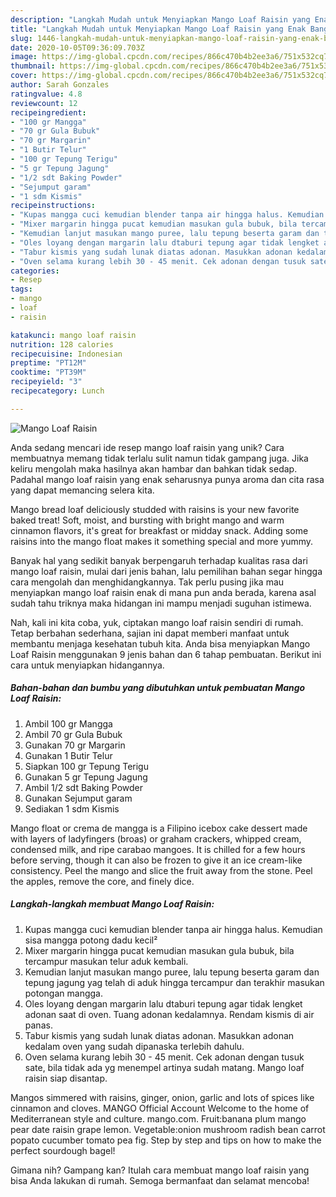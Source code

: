 ```yaml
---
description: "Langkah Mudah untuk Menyiapkan Mango Loaf Raisin yang Enak Banget"
title: "Langkah Mudah untuk Menyiapkan Mango Loaf Raisin yang Enak Banget"
slug: 1446-langkah-mudah-untuk-menyiapkan-mango-loaf-raisin-yang-enak-banget
date: 2020-10-05T09:36:09.703Z
image: https://img-global.cpcdn.com/recipes/866c470b4b2ee3a6/751x532cq70/mango-loaf-raisin-foto-resep-utama.jpg
thumbnail: https://img-global.cpcdn.com/recipes/866c470b4b2ee3a6/751x532cq70/mango-loaf-raisin-foto-resep-utama.jpg
cover: https://img-global.cpcdn.com/recipes/866c470b4b2ee3a6/751x532cq70/mango-loaf-raisin-foto-resep-utama.jpg
author: Sarah Gonzales
ratingvalue: 4.8
reviewcount: 12
recipeingredient:
- "100 gr Mangga"
- "70 gr Gula Bubuk"
- "70 gr Margarin"
- "1 Butir Telur"
- "100 gr Tepung Terigu"
- "5 gr Tepung Jagung"
- "1/2 sdt Baking Powder"
- "Sejumput garam"
- "1 sdm Kismis"
recipeinstructions:
- "Kupas mangga cuci kemudian blender tanpa air hingga halus. Kemudian sisa mangga potong dadu kecil²"
- "Mixer margarin hingga pucat kemudian masukan gula bubuk, bila tercampur masukan telur aduk kembali."
- "Kemudian lanjut masukan mango puree, lalu tepung beserta garam dan tepung jagung yag telah di aduk hingga tercampur dan terakhir masukan potongan mangga."
- "Oles loyang dengan margarin lalu dtaburi tepung agar tidak lengket adonan saat di oven. Tuang adonan kedalamnya. Rendam kismis di air panas."
- "Tabur kismis yang sudah lunak diatas adonan. Masukkan adonan kedalam oven yang sudah dipanaska terlebih dahulu."
- "Oven selama kurang lebih 30 - 45 menit. Cek adonan dengan tusuk sate, bila tidak ada yg menempel artinya sudah matang. Mango loaf raisin siap disantap."
categories:
- Resep
tags:
- mango
- loaf
- raisin

katakunci: mango loaf raisin 
nutrition: 128 calories
recipecuisine: Indonesian
preptime: "PT12M"
cooktime: "PT39M"
recipeyield: "3"
recipecategory: Lunch

---
```



![Mango Loaf Raisin](https://img-global.cpcdn.com/recipes/866c470b4b2ee3a6/751x532cq70/mango-loaf-raisin-foto-resep-utama.jpg)

Anda sedang mencari ide resep mango loaf raisin yang unik? Cara membuatnya memang tidak terlalu sulit namun tidak gampang juga. Jika keliru mengolah maka hasilnya akan hambar dan bahkan tidak sedap. Padahal mango loaf raisin yang enak seharusnya punya aroma dan cita rasa yang dapat memancing selera kita.

Mango bread loaf deliciously studded with raisins is your new favorite baked treat! Soft, moist, and bursting with bright mango and warm cinnamon flavors, it&#39;s great for breakfast or midday snack. Adding some raisins into the mango float makes it something special and more yummy.

Banyak hal yang sedikit banyak berpengaruh terhadap kualitas rasa dari mango loaf raisin, mulai dari jenis bahan, lalu pemilihan bahan segar hingga cara mengolah dan menghidangkannya. Tak perlu pusing jika mau menyiapkan mango loaf raisin enak di mana pun anda berada, karena asal sudah tahu triknya maka hidangan ini mampu menjadi suguhan istimewa.


Nah, kali ini kita coba, yuk, ciptakan mango loaf raisin sendiri di rumah. Tetap berbahan sederhana, sajian ini dapat memberi manfaat untuk membantu menjaga kesehatan tubuh kita. Anda bisa menyiapkan Mango Loaf Raisin menggunakan 9 jenis bahan dan 6 tahap pembuatan. Berikut ini cara untuk menyiapkan hidangannya.

<!--inarticleads1-->

##### Bahan-bahan dan bumbu yang dibutuhkan untuk pembuatan Mango Loaf Raisin:

1. Ambil 100 gr Mangga
1. Ambil 70 gr Gula Bubuk
1. Gunakan 70 gr Margarin
1. Gunakan 1 Butir Telur
1. Siapkan 100 gr Tepung Terigu
1. Gunakan 5 gr Tepung Jagung
1. Ambil 1/2 sdt Baking Powder
1. Gunakan Sejumput garam
1. Sediakan 1 sdm Kismis


Mango float or crema de mangga is a Filipino icebox cake dessert made with layers of ladyfingers (broas) or graham crackers, whipped cream, condensed milk, and ripe carabao mangoes. It is chilled for a few hours before serving, though it can also be frozen to give it an ice cream-like consistency. Peel the mango and slice the fruit away from the stone. Peel the apples, remove the core, and finely dice. 

<!--inarticleads2-->

##### Langkah-langkah membuat Mango Loaf Raisin:

1. Kupas mangga cuci kemudian blender tanpa air hingga halus. Kemudian sisa mangga potong dadu kecil²
1. Mixer margarin hingga pucat kemudian masukan gula bubuk, bila tercampur masukan telur aduk kembali.
1. Kemudian lanjut masukan mango puree, lalu tepung beserta garam dan tepung jagung yag telah di aduk hingga tercampur dan terakhir masukan potongan mangga.
1. Oles loyang dengan margarin lalu dtaburi tepung agar tidak lengket adonan saat di oven. Tuang adonan kedalamnya. Rendam kismis di air panas.
1. Tabur kismis yang sudah lunak diatas adonan. Masukkan adonan kedalam oven yang sudah dipanaska terlebih dahulu.
1. Oven selama kurang lebih 30 - 45 menit. Cek adonan dengan tusuk sate, bila tidak ada yg menempel artinya sudah matang. Mango loaf raisin siap disantap.


Mangos simmered with raisins, ginger, onion, garlic and lots of spices like cinnamon and cloves. MANGO Official Account Welcome to the home of Mediterranean style and culture. mango.com. Fruit:banana plum mango pear date raisin grape lemon. Vegetable:onion mushroom radish bean carrot popato cucumber tomato pea fig. Step by step and tips on how to make the perfect sourdough bagel! 

Gimana nih? Gampang kan? Itulah cara membuat mango loaf raisin yang bisa Anda lakukan di rumah. Semoga bermanfaat dan selamat mencoba!
